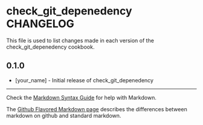 # check_git_depenedency CHANGELOG

This file is used to list changes made in each version of the check_git_depenedency cookbook.

## 0.1.0
- [your_name] - Initial release of check_git_depenedency

- - -
Check the [Markdown Syntax Guide](http://daringfireball.net/projects/markdown/syntax) for help with Markdown.

The [Github Flavored Markdown page](http://github.github.com/github-flavored-markdown/) describes the differences between markdown on github and standard markdown.
